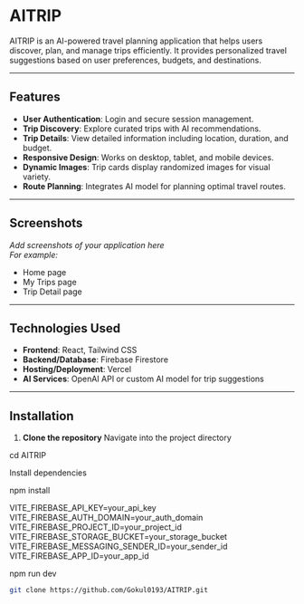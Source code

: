 # AITRIP

AITRIP is an AI-powered travel planning application that helps users discover, plan, and manage trips efficiently. It provides personalized travel suggestions based on user preferences, budgets, and destinations.

---

## Features

- **User Authentication**: Login and secure session management.
- **Trip Discovery**: Explore curated trips with AI recommendations.
- **Trip Details**: View detailed information including location, duration, and budget.
- **Responsive Design**: Works on desktop, tablet, and mobile devices.
- **Dynamic Images**: Trip cards display randomized images for visual variety.
- **Route Planning**: Integrates AI model for planning optimal travel routes.

---

## Screenshots

_Add screenshots of your application here_  
_For example:_

- Home page  
- My Trips page  
- Trip Detail page  

---

## Technologies Used

- **Frontend**: React, Tailwind CSS  
- **Backend/Database**: Firebase Firestore  
- **Hosting/Deployment**: Vercel  
- **AI Services**: OpenAI API or custom AI model for trip suggestions  

---

## Installation

1. **Clone the repository**
Navigate into the project directory

cd AITRIP

Install dependencies

npm install

VITE_FIREBASE_API_KEY=your_api_key
VITE_FIREBASE_AUTH_DOMAIN=your_auth_domain
VITE_FIREBASE_PROJECT_ID=your_project_id
VITE_FIREBASE_STORAGE_BUCKET=your_storage_bucket
VITE_FIREBASE_MESSAGING_SENDER_ID=your_sender_id
VITE_FIREBASE_APP_ID=your_app_id

npm run dev


```bash
git clone https://github.com/Gokul0193/AITRIP.git
